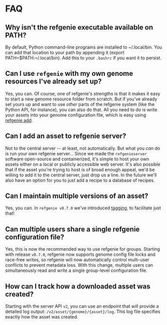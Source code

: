 # FAQ

## Why isn't the refgenie executable available on PATH?

By default, Python command-line programs are installed to ~/.local/bin. You can add that location to your path by appending it (export PATH=$PATH:~/.local/bin). Add this to your `.bashrc` if you want it to persist.

## Can I use `refgenie` with my own genome resources I've already set up?

Yes, you can. Of course, one of refgenie's strengths is that it makes it easy to start a new genome resource folder from scratch. But if you've already set yours up and want to use *other* parts of the refgenie system (like the Python API, for instance), you can also do that. All you need to do is write your assets into your genome configuration file, which is easy using [refgenie add](custom_assets).

## Can I add an asset to refgenie server?

Not to the central server -- at least, not automatically. But what you *can* do is run your own refgenie server... Since we made the `refgenieserver` software open-source and containerized, it's simple to host your own assets either on a local or publicly accessible web server. It's also possible that if the asset you're trying to host is of broad enough appeal, we'd be willing to add it to the central server, just drop us a line. In the future we'll also have an option for you to just add a recipe to a database of recipes.

## Can I maintain multiple versions of an asset?

Yes, you can. In `refgenie v0.7.0` we've introduced [tagging](tag.md), to facilitate just that!

## Can multiple users share a single refgenie configuration file?

Yes, this is now the recommended way to use refgenie for groups. Starting with release `v0.7.0`, refgenie now supports genome config file locks and race-free writes, so refgenie will now automatically control multi-user conflicts to prevent metadata loss. With this change, multiple users can simultaneously read and write a single group-level configuration file.

## How can I track how a downloaded asset was created?

Starting with the server API `v2`, you can use an endpoint that will provide a detailed log output: `/v2/asset/{genome}/{asset}/log`. This log file specifies exactly how the asset was created.
